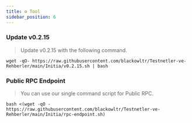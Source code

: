 ```yaml
---
title: ⚙️ Tool
sidebar_position: 6
---
```


### Update v0.2.15
> Update v0.2.15 with the following command.
```shell
wget -qO- https://raw.githubusercontent.com/blackowltr/Testnetler-ve-Rehberler/main/Initia/v0.2.15.sh | bash
```

### Public RPC Endpoint
> You can use our single command script for Public RPC.
```shell
bash <(wget -qO - https://raw.githubusercontent.com/blackowltr/Testnetler-ve-Rehberler/main/Initia/rpc-endpoint.sh)
```


